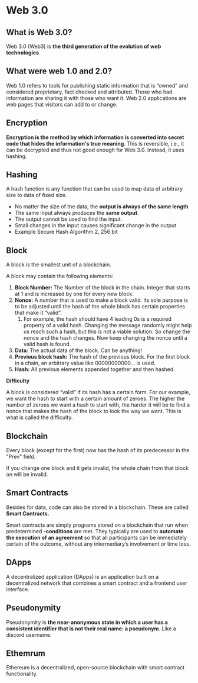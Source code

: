 # Web 3.0

## What is Web 3.0?

Web 3.0 (Web3) is **the third generation of the evolution of web technologies**

## **What were web 1.0 and 2.0?**

Web 1.0 refers to tools for publishing static information that is “owned” and considered proprietary, fact checked and attributed. Those who had information are sharing it with those who want it. Web 2.0 applications are web pages that visitors can add to or change.

## Encryption

**Encryption is the method by which information is converted into secret code that hides the information's true meaning**. This is reversible, i.e., it can be decrypted and thus not good enough for Web 3.0. Instead, it uses hashing.

## Hashing

A hash function is any function that can be used to map data of arbitrary size to data of fixed size.

* No matter the size of the data, the **output is always of the same length**
* The same input always produces the **same output**.
* The output cannot be used to find the input.
* Small changes in the input causes significant change in the output
* Example Secure Hash Algorithm 2, 256 bit

## Block

A block is the smallest unit of a blockchain.

A block may contain the following elements:

1. **Block Number:** The Number of the block in the chain. Integer that starts at 1 and is increased by one for every new block.
2. **Nonce:** A number that is used to make a block valid. Its sole purpose is to be adjusted until the hash of the whole block has certain properties that make it “valid”.&#x20;
   1. For example, the hash should have 4 leading 0s is a required property of a valid hash. Changing the message randomly might help us reach such a hash, but this is not a viable solution. So change the nonce and the hash changes. Now keep changing the nonce until a valid hash is found.
3. **Data:** The actual data of the block. Can be anything!
4. **Previous block hash:** The hash of the previous block. For the first block in a chain, an arbitrary value like 00000000000… is used.
5. **Hash:** All previous elements appended together and then hashed.&#x20;

**Difficulty**

A block is considered “valid” if its hash has a certain form. For our example, we want the hash to start with a certain amount of zeroes. The higher the number of zeroes we want a hash to start with, the harder it will be to find a nonce that makes the hash of the block to look the way we want. This is what is called the difficulty.&#x20;

## Blockchain

Every block (except for the first) now has the hash of its predecessor in the "Prev" field.

If you change one block and it gets invalid, the whole chain from that block on will be invalid.

## Smart Contracts

Besides for data, code can also be stored in a blockchain. These are called **Smart Contracts.**

Smart contracts are simply programs stored on a blockchain that run when predetermined **-conditions** are met. They typically are used to **automate the execution of an agreement** so that all participants can be immediately certain of the outcome, without any intermediary’s involvement or time loss.&#x20;

## DApps

A decentralized application (DApps) is an application built on a decentralized network that combines a smart contract and a frontend user interface.&#x20;

## Pseudonymity

Pseudonymity is **the near-anonymous state in which a user has a consistent identifier that is not their real name: a pseudonym**. Like a discord username.

## Ethemrum

Ethereum is a decentralized, open-source blockchain with smart contract functionality.
